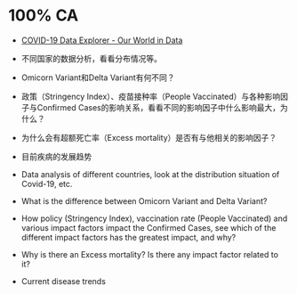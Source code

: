 # 100% CA

- [COVID-19 Data Explorer - Our World in Data](https://ourworldindata.org/explorers/coronavirus-data-explorer)
- 不同国家的数据分析，看看分布情况等。
- Omicorn Variant和Delta Variant有何不同？
- 政策（Stringency Index）、疫苗接种率（People Vaccinated）与各种影响因子与Confirmed Cases的影响关系，看看不同的影响因子中什么影响最大，为什么？

- 为什么会有超额死亡率（Excess mortality）是否有与他相关的影响因子？
- 目前疾病的发展趋势



- Data analysis of different countries, look at the distribution situation of Covid-19, etc.
- What is the difference between Omicorn Variant and Delta Variant?
- How policy (Stringency Index), vaccination rate (People Vaccinated) and various impact factors impact the Confirmed Cases, see which of the different impact factors has the greatest impact, and why?
- Why is there an Excess mortality? Is there any impact factor related to it?
- Current disease trends
